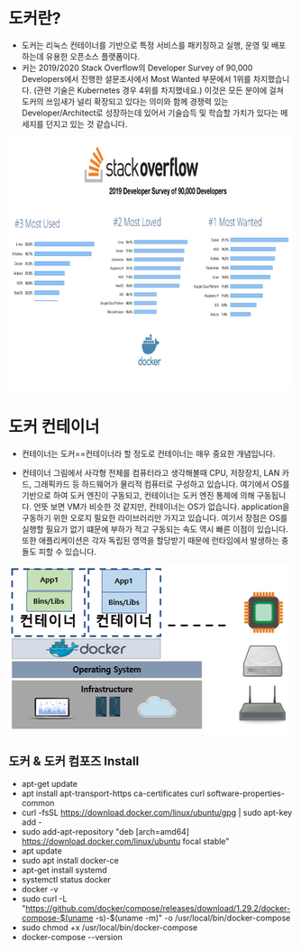 # 도커란?
- 도커는 리눅스 컨테이너를 기반으로 특정 서비스를 패키징하고 실행, 운영 및 배포하는데 유용한 오픈소스 플랫폼이다.
- 커는 2019/2020 Stack Overflow의 Developer Survey of 90,000 Developers에서 진행한 설문조사에서 Most Wanted 부문에서 1위를 차지했습니다.
   (관련 기술은 Kubernetes 경우 4위를 차지했네요.) 이것은 모든 분야에 걸쳐 도커의 쓰임새가 널리 확장되고 있다는 의미와 함께 경쟁력 있는 Developer/Architect로
   성장하는데 있어서 기술습득 및 학습할 가치가 있다는 메세지를 던지고 있는 것 같습니다.

<img src="https://github.com/Virusuki/Docker/blob/main/files/stackoverflow_%EB%8F%84%EC%BB%A4%EC%A1%B0%EC%82%AC.jpg" width="650px" height="450px" title="px(픽셀) 크기 설정" alt="RubberDuck"></img><br/>



# 도커 컨테이너
- 컨테이너는 도커==컨테이너라 할 정도로 컨테이너는 매우 중요한 개념입니다.

- 컨테이너 그림에서 사각형 전체를 컴퓨터라고 생각해볼때 CPU, 저장장치, LAN 카드, 그래픽카드 등 하드웨어가 물리적 컴퓨터로 구성하고 있습니다. 여기에서 OS를
  기반으로 하여 도커 엔진이 구동되고, 컨테이너는 도커 엔진 통제에 의해 구동됩니다.
  언뜻 보면 VM가 비슷한 것 같지만, 컨테이너는 OS가 없습니다. application을 구동하기 위한 오로지 필요한 라이브러리만 가지고 있습니다. 여기서 장점은 OS를
  실행할 필요가 없기 떄문에 부하가 적고 구동되는 속도 역시 빠른 이점이 있습니다. 또한 애플리케이션은 각자 독립된 영역을 할당받기 때문에 런타임에서 발생하는 
  충돌도 피할 수 있습니다.


<img src="https://github.com/Virusuki/Docker/blob/main/files/%EB%8F%84%EC%BB%A4%EC%BB%A8%ED%85%8C%EC%9D%B4%EB%84%88%EA%B7%B8%EB%A6%BC.PNG" width="500px" height="300px" title="px(픽셀) 크기 설정" alt="RubberDuck"></img><br/>



## 도커 & 도커 컴포즈 Install

- apt-get update
- apt install apt-transport-https ca-certificates curl software-properties-common
- curl -fsSL https://download.docker.com/linux/ubuntu/gpg | sudo apt-key add -
- sudo add-apt-repository "deb [arch=amd64] https://download.docker.com/linux/ubuntu focal stable"
- apt update
- sudo apt install docker-ce
- apt-get install systemd
- systemctl status docker
- docker -v
- sudo curl -L "https://github.com/docker/compose/releases/download/1.29.2/docker-compose-$(uname -s)-$(uname -m)" -o /usr/local/bin/docker-compose
- sudo chmod +x /usr/local/bin/docker-compose
- docker-compose --version
